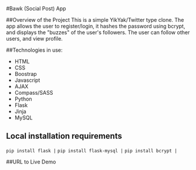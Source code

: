 #Bawk (Social Post) App

##Overview of the Project
This is a simple YikYak/Twitter type clone. The app allows the user to register/login, it hashes the password using bcrypt, and displays the "buzzes" of the user's followers. The user can follow other users, and view profile.

##Technologies in use:
* HTML
* CSS
* Boostrap
* Javascript
* AJAX
* Compass/SASS
* Python
* Flask
* Jinja
* MySQL

## Local installation requirements
`pip install flask |`
`pip install flask-mysql |`
`pip install bcrypt |`

##URL to Live Demo
